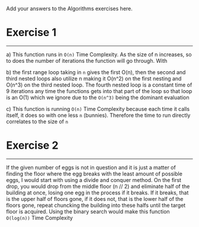 Add your answers to the Algorithms exercises here.

# Exercise 1

---

a) This function runs in `O(n)` Time Complexity. As the size of n increases, so to does the number of iterations the function will go through. With

b) the first range loop taking in `n` gives the first O(n), then the second and third nested loops also utilize n making it O(n^2) on the first nesting and O(n^3) on the third nested loop. The fourth nested loop is a constant time of 9 iterations any time the functions gets into that part of the loop so that loop is an O(1) which we ignore due to the `O(n^3)` being the dominant evaluation

c) This function is running `O(n)` Time Complexity because each time it calls itself, it does so with one less `n` (bunnies). Therefore the time to run directly correlates to the size of `n`

# Exercise 2

---

If the given number of eggs is not in question and it is just a matter of finding the floor where the egg breaks with the least amount of possible eggs, I would start with using a divide and conquer method. On the first drop, you would drop from the middle floor (n // 2) and eliminate half of the building at once, losing one egg in the process if it breaks. If it breaks, that is the upper half of floors gone, if it does not, that is the lower half of the floors gone, repeat chuncking the building into these halfs until the target floor is acquired. Using the binary search would make this function `O(log(n))` Time Complexity
